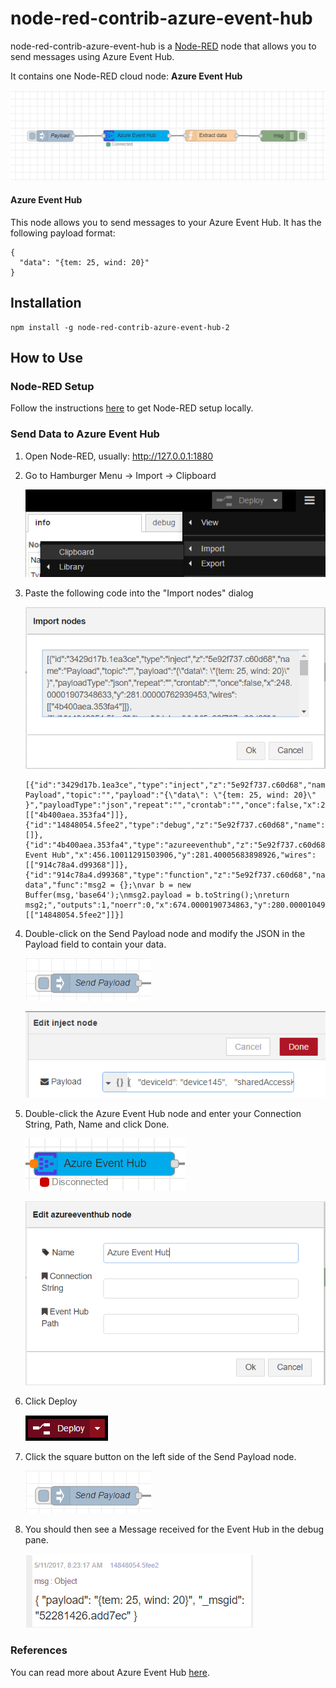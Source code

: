# node-red-contrib-azure-event-hub

node-red-contrib-azure-event-hub is a <a href="http://nodered.org" target="_new">Node-RED</a> node that allows you to send messages using Azure Event Hub.

It contains one Node-RED cloud node: **Azure Event Hub**

![](images/flow-nodes.png)

#### Azure Event Hub

This node allows you to send messages to your Azure Event Hub. It has the following payload format:
```
{
  "data": "{tem: 25, wind: 20}"
}
```

## Installation

```
npm install -g node-red-contrib-azure-event-hub-2
```



## How to Use


### Node-RED Setup
Follow the instructions [here](http://nodered.org/docs/getting-started/installation) to get Node-RED setup locally.

### Send Data to Azure Event Hub 

1. Open Node-RED, usually: <http://127.0.0.1:1880>

2. Go to Hamburger Menu -> Import -> Clipboard

    ![](images/import-clip.png)

3. Paste the following code into the "Import nodes" dialog

    ![](images/import-nodes.png)

    ```
    [{"id":"3429d17b.1ea3ce","type":"inject","z":"5e92f737.c60d68","name":"Send Payload","topic":"","payload":"{\"data\": \"{tem: 25, wind: 20}\" }","payloadType":"json","repeat":"","crontab":"","once":false,"x":248.00001907348633,"y":281.00000762939453,"wires":[["4b400aea.353fa4"]]},{"id":"14848054.5fee2","type":"debug","z":"5e92f737.c60d68","name":"","active":true,"console":"false","complete":"true","x":860.0000734329224,"y":280.92996406555176,"wires":[]},{"id":"4b400aea.353fa4","type":"azureeventhub","z":"5e92f737.c60d68","name":"Azure Event Hub","x":456.10011291503906,"y":281.40005683898926,"wires":[["914c78a4.d99368"]]},{"id":"914c78a4.d99368","type":"function","z":"5e92f737.c60d68","name":"Extract data","func":"msg2 = {};\nvar b = new Buffer(msg,'base64');\nmsg2.payload = b.toString();\nreturn msg2;","outputs":1,"noerr":0,"x":674.0000190734863,"y":280.0000104904175,"wires":[["14848054.5fee2"]]}]
    ```

4. Double-click on the Send Payload node and modify the JSON in the Payload field to contain your data.

    ![](images/send-payload-node.png)

    ![](images/send-payload-input.png)

2. Double-click the Azure Event Hub node and enter your Connection String, Path, Name and click Done.

    ![](images/azureiot-hub-node.png)

    ![](images/azureiot-hub-input.png)

3. Click Deploy

    ![](images/deploy.png)

4. Click the square button on the left side of the Send Payload node.
    
    ![](images/send-payload-node.png)

5. You should then see a Message received for the Event Hub in the debug pane.

    ![](images/message-sent.png)

### References
You can read more about Azure Event Hub [here](https://docs.microsoft.com/en-us/azure/event-hubs/).



